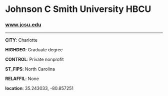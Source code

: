 # Johnson C Smith University HBCU
### www.jcsu.edu
---
**CITY**: Charlotte

**HIGHDEG**: Graduate degree

**CONTROL**: Private nonprofit

**ST_FIPS**: North Carolina

**RELAFFIL**: None

**location**: 35.243033, -80.857251